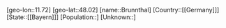 ﻿---
location: [48.02,11.72]
type: City
tags:
- geo/City


SpocWebEntityId: 29374
isDeleted: false
confidential: public

---
[geo-lon::11.72]
[geo-lat::48.02]
[name::Brunnthal]
[Country::[[Germany]]]
[State::[[Bayern]]]
[Population::]
[Unknown::]

